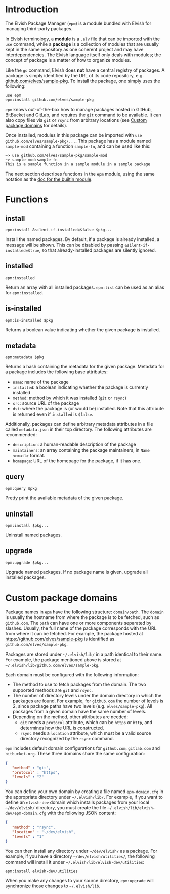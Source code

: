 <!-- toc -->

# Introduction

The Elvish Package Manager (`epm`) is a module bundled with Elvish for
managing third-party packages.

In Elvish terminology, a **module** is a `.elv` file that can be imported with
the `use` command, while a **package** is a collection of modules that are
usually kept in the same repository as one coherent project and may have
interdependencies. The Elvish language itself only deals with modules; the
concept of package is a matter of how to organize modules.

Like the `go` command, Elvish does **not** have a central registry of
packages. A package is simply identified by the URL of its code repository,
e.g. [github.com/elves/sample-pkg](https://github.com/elves/sample-pkg). To
install the package, one simply uses the following:

```elvish
use epm
epm:install github.com/elves/sample-pkg
```

`epm` knows out-of-the-box how to manage packages hosted in GitHub,
BitBucket and GitLab, and requires the `git` command to be
available. It can also copy files via `git` or `rsync` from arbitrary
locations (see [Custom package domains](#custom-package-domains) for
details).

Once installed, modules in this package can be imported with `use
github.com/elves/sample-pkg/...`. This package has a module named
`sample-mod` containing a function `sample-fn`, and can be used like
this:

```elvish-transcript
~> use github.com/elves/sample-pkg/sample-mod
~> sample-mod:sample-fn
This is a sample function in a sample module in a sample package
```

The next section describes functions in the `epm` module, using the
same notation as the [doc for the builtin
module](builtin.html#usage-notation).

# Functions

## install

```elvish
epm:install &silent-if-installed=$false $pkg...
```

Install the named packages. By default, if a package is already
installed, a message will be shown. This can be disabled by passing
`&silent-if-installed=$true`, so that already-installed packages are
silently ignored.

## installed

```elvish
epm:installed
```

Return an array with all installed packages. `epm:list` can be used as
an alias for `epm:installed`.

## is-installed

```elvish
epm:is-installed $pkg
```

Returns a boolean value indicating whether the given package is
installed.

## metadata

```elvish
epm:metadata $pkg
```

Returns a hash containing the metadata for the given package. Metadata
for a package includes the following base attributes:

- `name`: name of the package
- `installed`: a boolean indicating whether the package is currently installed
- `method`: method by which it was installed (`git` or `rsync`)
- `src`: source URL of the package
- `dst`: where the package is (or would be) installed. Note that this attribute is returned even if `installed` is `$false`.

Additionally, packages can define arbitrary metadata attributes in a
file called `metadata.json` in their top directory. The following attributes are recommended:

- `description`: a human-readable description of the package
- `maintainers`: an array containing the package maintainers, in `Name <email>` format.
- `homepage`: URL of the homepage for the package, if it has one.

## query

```elvish
epm:query $pkg
```

Pretty print the available metadata of the given package.

## uninstall

```elvish
epm:install $pkg...
```

Uninstall named packages.

## upgrade

```elvish
epm:upgrade $pkg...
```

Upgrade named packages. If no package name is given, upgrade all installed
packages.

# Custom package domains

Package names in `epm` have the following structure:
`domain/path`. The `domain` is usually the hostname from where the
package is to be fetched, such as `github.com`. The `path` can have
one or more components separated by slashes. Usually, the full name of
the package corresponds with the URL from where it can be fetched. For
example, the package hosted at https://github.com/elves/sample-pkg is
identified as `github.com/elves/sample-pkg`.

Packages are stored under `~/.elvish/lib/` in a path identical to
their name. For example, the package mentioned above is stored at
`~/.elvish/lib/github.com/elves/sample-pkg`.

Each domain must be configured with the following information:

- The method to use to fetch packages from the domain. The two
  supported methods are `git` and `rsync`.
- The number of directory levels under the domain directory in which
  the packages are found. For example, for `github.com` the number of
  levels is 2, since package paths have two levels
  (e.g. `elves/sample-pkg`). All packages from a given domain have the
  same number of levels.
- Depending on the method, other attributes are needed:
  - `git` needs a `protocol` attribute, which can be `https` or
    `http`, and determines how the URL is constructed.
  - `rsync` needs a `location` attribute, which must be a valid source
    directory recognized by the `rsync` command.

`epm` includes default domain configurations for `github.com`,
`gitlab.com` and `bitbucket.org`. These three domains share the same
configuration:

```json
{
   "method" : "git",
   "protocol" : "https",
   "levels" : "2"
}
```

You can define your own domain by creating a file named
`epm-domain.cfg` in the appropriate directory under
`~/.elvish/lib/`. For example, if you want to define an `elvish-dev`
domain which installs packages from your local `~/dev/elvish/`
directory, you must create the file
`~/.elvish/lib/elvish-dev/epm-domain.cfg` with the following JSON
content:

```json
{
   "method" : "rsync",
   "location" : "~/dev/elvish",
   "levels" : "1"
}
```

You can then install any directory under `~/dev/elvish/` as a
package. For example, if you have a directory
`~/dev/elvish/utilities/`, the following command will install it under
`~/.elvish/lib/elvish-dev/utilities`:

```elvish
epm:install elvish-dev/utilities
```

When you make any changes to your source directory, `epm:upgrade` will
synchronize those changes to `~/.elvish/lib`.
